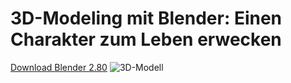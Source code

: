 # 3D-Modeling mit Blender: Einen Charakter zum Leben erwecken
[Download Blender 2.80](https://www.blender.org/download/)
![3D-Modell](https://raw.githubusercontent.com/laylahamad/Maturaarbeit-3D-Modeling-mit-Blender-Einen-Charakter-zum-Leben-erwecken/master/1570866026142.gif)